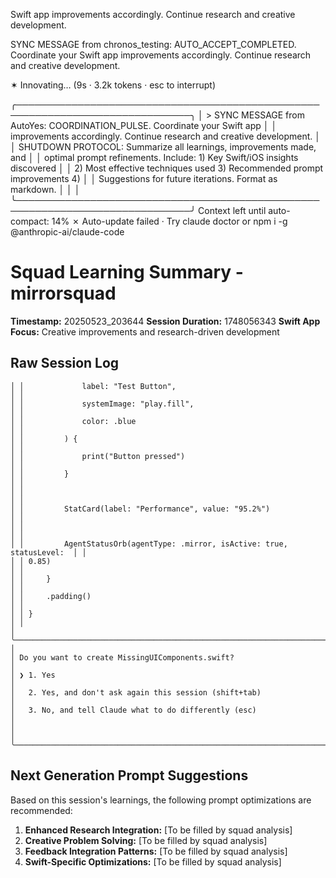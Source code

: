    Swift app improvements accordingly. Continue research and creative
  development.

  SYNC MESSAGE from chronos_testing: AUTO_ACCEPT_COMPLETED. Coordinate your
   Swift app improvements accordingly. Continue research and creative
  development.

✶ Innovating… (9s ·   3.2k tokens · esc to interrupt)

╭──────────────────────────────────────────────────────────────────────────────╮
│ > SYNC MESSAGE from AutoYes: COORDINATION_PULSE. Coordinate your Swift app   │
│   improvements accordingly. Continue research and creative development.      │
│   SHUTDOWN PROTOCOL: Summarize all learnings, improvements made, and         │
│   optimal prompt refinements. Include: 1) Key Swift/iOS insights discovered  │
│   2) Most effective techniques used 3) Recommended prompt improvements 4)    │
│   Suggestions for future iterations. Format as markdown.                     │
│                                                                              │
╰──────────────────────────────────────────────────────────────────────────────╯
                                          Context left until auto-compact: 14%
                         ✗ Auto-update failed · Try claude doctor or npm i -g
                         @anthropic-ai/claude-code




# Squad Learning Summary - mirrorsquad
**Timestamp:** 20250523_203644
**Session Duration:** 1748056343
**Swift App Focus:** Creative improvements and research-driven development

## Raw Session Log
```
│ │             label: "Test Button",                                        │ │
│ │             systemImage: "play.fill",                                    │ │
│ │             color: .blue                                                 │ │
│ │         ) {                                                              │ │
│ │             print("Button pressed")                                      │ │
│ │         }                                                                │ │
│ │                                                                          │ │
│ │         StatCard(label: "Performance", value: "95.2%")                   │ │
│ │                                                                          │ │
│ │         AgentStatusOrb(agentType: .mirror, isActive: true, statusLevel:  │ │
│ │ 0.85)                                                                    │ │
│ │     }                                                                    │ │
│ │     .padding()                                                           │ │
│ │ }                                                                        │ │
│ ╰──────────────────────────────────────────────────────────────────────────╯ │
│ Do you want to create MissingUIComponents.swift?                             │
│ ❯ 1. Yes                                                                     │
│   2. Yes, and don't ask again this session (shift+tab)                       │
│   3. No, and tell Claude what to do differently (esc)                        │
│                                                                              │
╰──────────────────────────────────────────────────────────────────────────────╯
```

## Next Generation Prompt Suggestions
Based on this session's learnings, the following prompt optimizations are recommended:

1. **Enhanced Research Integration:** [To be filled by squad analysis]
2. **Creative Problem Solving:** [To be filled by squad analysis] 
3. **Feedback Integration Patterns:** [To be filled by squad analysis]
4. **Swift-Specific Optimizations:** [To be filled by squad analysis]

